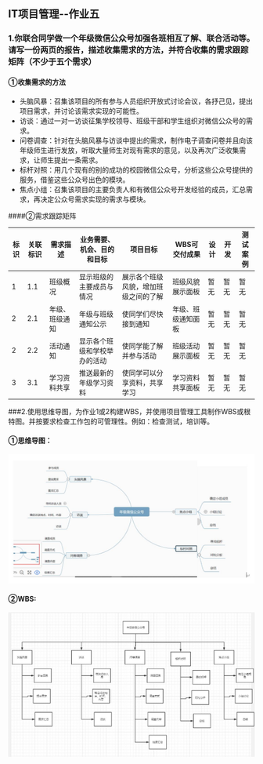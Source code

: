 ## IT项目管理--作业五

### 1.你联合同学做一个年级微信公众号加强各班相互了解、联合活动等。请写一份两页的报告，描述收集需求的方法，并符合收集的需求跟踪矩阵（不少于五个需求）

#### ①收集需求的方法

- 头脑风暴：召集该项目的所有参与人员组织开放式讨论会议，各抒己见，提出项目需求，并讨论该需求实现的可能性。
- 访谈：通过一对一访谈征集学校领导、班级干部和学生组织对微信公众号的需求。
- 问卷调查：针对在头脑风暴与访谈中提出的需求，制作电子调查问卷并且向该年级师生进行发放，听取大量师生对现有需求的意见，以及再次广泛收集需求，让师生提出一条需求。
- 标杆对照：用几个现有的别的成功的校园微信公众号，分析这些公众号提供的服务，借鉴这些公众号出色的模块。
- 焦点小组：召集该项目的主要负责人和有微信公众号开发经验的成员，汇总需求，再决定公众号需求实现的需求与模块。

####②需求跟踪矩阵

| 标识 | 关联标识 | 需求描述       | 业务需要、机会、目的和目标   | 项目目标                             | WBS可交付成果      | 设计 | 开发 | 测试案例 |
| ---- | -------- | -------------- | ---------------------------- | ------------------------------------ | ------------------ | ---- | ---- | -------- |
| 1    | 1.1      | 班级概况       | 显示班级的主要成员与情况     | 展示各个班级风貌，增加班级之间的了解 | 班级风貌展示面板   | 暂无 | 暂无 | 暂无     |
| 2    | 2.1      | 年级、班级通知 | 年级与班级通知公示           | 使同学们尽快接到通知                 | 年级、班级通知面板 | 暂无 | 暂无 | 暂无     |
| 2    | 2.2      | 活动通知       | 显示各个班级和学校举办的活动 | 使同学能了解并参与活动               | 班级活动展示面板   | 暂无 | 暂无 | 暂无     |
| 3    | 3.1      | 学习资料共享   | 推送最新的年级学习资料       | 使同学可以分享资料，共享学习         | 学习资料共享面板   | 暂无 | 暂无 | 暂无     |

###2.使用思维导图，为作业1或2构建WBS，并使用项目管理工具制作WBS或根特图。并按要求检查工作包的可管理性。例如：检查测试，培训等。

#### ①思维导图：

![](./images/1.jpg)

#### ②WBS:

![](./images/2.jpg)

